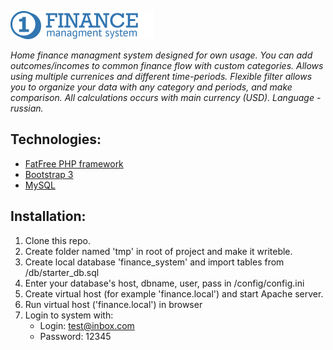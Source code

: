 ![Finance Managment System](ui/img/logo-web.png)

*Home finance managment system designed for own usage. You can add outcomes/incomes to common finance flow with custom categories. Allows using multiple currenices and different time-periods. Flexible filter allows you to organize your data with any category and periods, and make comparison. All calculations occurs with main currency (USD). Language - russian.*

## Technologies:
- [FatFree PHP framework](http://fatfree.sf.net/)
- [Bootstrap 3](http://getbootstrap.com/)
- [MySQL](https://www.mysql.com/)

## Installation:
1. Clone this repo.
2. Create folder named 'tmp' in root of project and make it writeble.
3. Create local database 'finance_system' and import tables from /db/starter_db.sql
4. Enter your database's host, dbname, user, pass in /config/config.ini
5. Create virtual host (for example 'finance.local') and start Apache server.
6. Run virtual host ('finance.local') in browser
7. Login to system with:
	- Login: test@inbox.com
	- Password: 12345
